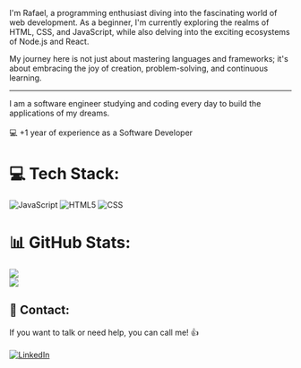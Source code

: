 I'm Rafael, a programming enthusiast diving into the fascinating world of web development. As a beginner, I'm currently exploring the realms of HTML, CSS, and JavaScript, while also delving into the exciting ecosystems of Node.js and React.

My journey here is not just about mastering languages and frameworks; it's about embracing the joy of creation, problem-solving, and continuous learning.

----------------
I am a software engineer studying and coding every day to build the applications of my dreams.<br><br>
💻 +1 year of experience as a Software Developer<br>


# 💻 Tech Stack:

![JavaScript](https://img.shields.io/badge/javascript-%23323330.svg?style=for-the-badge&logo=javascript&logoColor=%23F7DF1E) 
![HTML5](https://img.shields.io/badge/html5-%23E34F26.svg?style=for-the-badge&logo=html5&logoColor=white)
![CSS](https://img.shields.io/badge/css-%231572B6.svg?&style=for-the-badge&logo=css3&logoColor=white)




# 📊 GitHub Stats:
![](https://github-readme-streak-stats.herokuapp.com/?user=rcardoso2309&theme=radical&hide_border=false)<br/>
![](https://github-readme-stats.vercel.app/api/top-langs/?username=rcardoso2309&theme=radical&hide_border=false&include_all_commits=true&count_private=true&layout=compact)

## :speech_balloon: Contact:
If you want to talk or need help, you can call me! 👍<br><br>
[![LinkedIn](https://img.shields.io/badge/LinkedIn-%230077B5.svg?logo=linkedin&logoColor=white)](https://linkedin.com/in/rafaeldcardoso)
